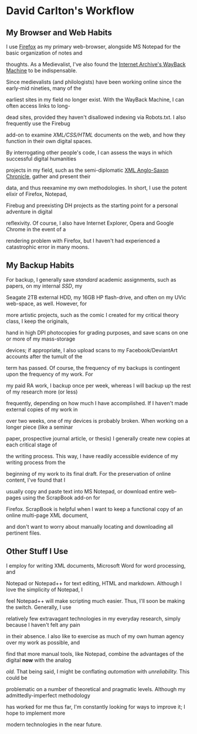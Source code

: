 # David Carlton's Workflow

## My Browser and Web Habits

I use [Firefox](http://www.mozilla.org/ "Firefox") as my primary web-browser, alongside MS Notepad for the basic organization of notes and 

thoughts. As a Medievalist, I've also found the [Internet Archive's WayBack Machine](http://www.archive.org/ "wayback") to be indispensable. 

Since medievalists (and philologists) have been working online since the early-mid nineties, many of the 

earliest sites in my field no longer exist. With the WayBack Machine, I can often access links to long-

dead sites, provided they haven't disallowed indexing via Robots.txt. I also frequently use the Firebug 

add-on to examine *XML/CSS/HTML* documents on the web, and how they function in their own digital spaces. 

By interrogating other people's code, I can assess the ways in which successful digital humanities 

projects in my field, such as the semi-diplomatic [XML Anglo-Saxon Chronicle](http://asc.jebbo.co.uk/ "AS Chron"), gather and present their 

data, and thus reexamine my own methodologies. In short, I use the potent elixir of Firefox, Notepad, 

Firebug and preexisting DH projects as the starting point for a personal adventure in digital 

reflexivity. Of course, I also have Internet Explorer, Opera and Google Chrome in the event of a 

rendering problem with Firefox, but I haven't had experienced a catastrophic error in many moons.

## My Backup Habits

For backup, I generally save *standard* academic assignments, such as papers, on my internal *SSD*, my 

Seagate 2TB external HDD, my 16GB HP flash-drive, and often on my UVic web-space, as well. However, for 

more artistic projects, such as the comic I created for my critical theory class, I keep the originals, 

hand in high DPI photocopies for grading purposes, and save scans on one or more of my mass-storage 

devices; if appropriate, I also upload scans to my Facebook/DeviantArt accounts after the tumult of the 

term has passed. Of course, the frequency of my backups is contingent upon the frequency of my work. For 

my paid RA work, I backup once per week, whereas I will backup up the rest of my research more (or less) 

frequently, depending on how much I have accomplished. If I haven't made external copies of my work in 

over two weeks, one of my devices is probably broken. When working on a longer piece (like a seminar 

paper, prospective journal article, or thesis) I generally create new copies at each critical stage of 

the writing process. This way, I have readily accessible evidence of my writing process from the 

beginning of my work to its final draft. For the preservation of online content, I've found that I 

usually copy and paste text into MS Notepad, or download entire web-pages using the ScrapBook add-on for 

Firefox. ScrapBook is helpful when I want to keep a functional copy of an online multi-page XML document, 

and don't want to worry about manually locating and downloading all pertinent files.  

## Other Stuff I Use

I employ <oXygen/> for writing XML documents,  Microsoft Word for word processing, and 

Notepad or Notepad++ for text editing, HTML and markdown. Although I love the simplicity of Notepad, I 

feel Notepad++ will make scripting much easier. Thus, I'll soon be making the switch. Generally, I use 

relatively few extravagant technologies in my everyday research, simply because I haven't felt any pain 

in their absence. I also like to exercise as much of my own human agency over my work as possible, and 

find that more manual tools, like Notepad, combine the advantages of the digital __now__ with the analog 

*old.* That being said, I might be conflating *automation* with *unreliability.* This could be 

problematic on a number of theoretical and pragmatic levels. Although my admittedly-imperfect methodology 

has worked for me thus far, I'm constantly looking for ways to improve it; I hope to implement more 

modern technologies in the near future.  

